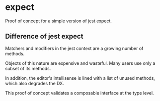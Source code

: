 # expect

Proof of concept for a simple version of jest expect.

## Difference of jest expect

Matchers and modifiers in the jest context are a growing number of methods.

Objects of this nature are expensive and wasteful. Many users use only a subset
of its methods.

In addition, the editor's intellisense is lined with a list of unused methods,
which also degrades the DX.

This proof of concept validates a composable interface at the type level.
